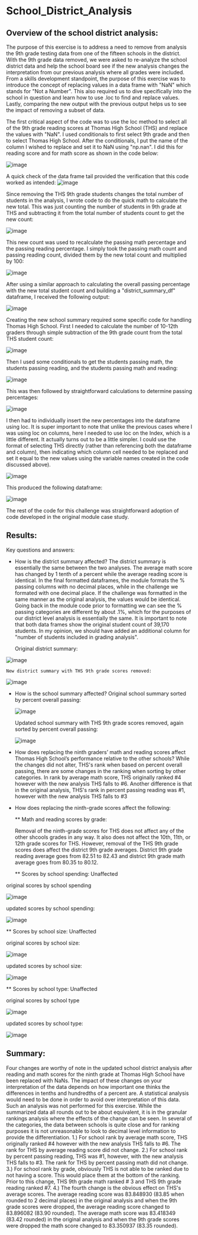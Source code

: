 # School_District_Analysis

## Overview of the school district analysis: 
The purpose of this exercise is to address a need to remove from analysis the 9th grade testing data from one of the fifteen schools in the district.  With the 9th grade data removed, we were asked to re-analyze the school district data and help the school board see if the new analysis changes the interpretation from our previous analysis where all grades were included.  From a skills development standpoint, the purpose of this exercise was to introduce the concept of replacing values in a data frame with "NaN" which stands for "Not a Number".  This also required us to dive specifically into the school in question and learn how to use .loc to find and replace values.  Lastly, comparing the new output with the previous output helps us to see the impact of removing a subset of data.

The first critical aspect of the code was to use the loc method to select all of the 9th grade reading scores at Thomas High School (THS) and replace the values with "NaN".  I used conditionals to first select 9th grade and then to select Thomas High School.  After the conditionals, I put the name of the column I wished to replace and set it to NaN using "np.nan".  I did this for reading score and for math score as shown in the code below:

![image](https://user-images.githubusercontent.com/90977689/137179114-e379dd71-a730-42a7-8735-90517c0c586a.png)

A quick check of the data frame tail provided the verification that this code worked as intended:
![image](https://user-images.githubusercontent.com/90977689/137179330-76534009-3c87-4357-bc98-df5f47440669.png)

Since removing the THS 9th grade students changes the total number of students in the analysis, I wrote code to do the quick math to calculate the new total.  This was just counting the number of students in 9th grade at THS and subtracting it from the total number of students count to get the new count:

![image](https://user-images.githubusercontent.com/90977689/137179948-6c778a8f-475b-4925-941f-e7b2cf647fee.png)

This new count was used to recalculate the passing math percentage and the passing reading percentage.  I simply took the passing math count and passing reading count, divided them by the new total count and multiplied by 100:

![image](https://user-images.githubusercontent.com/90977689/137180226-d92f8f8c-12d2-4072-adcc-99e63eb7106a.png)

After using a similar approach to calculating the overall passing percentage with the new total student count and building a "district_summary_df" dataframe, I received the following output:

![image](https://user-images.githubusercontent.com/90977689/137180596-7733f8e3-8a55-4eea-8dfd-ba0045796711.png)

Creating the new school summary required some specific code for handling Thomas High School.  First I needed to calculate the number of 10-12th graders through simple subtraction of the 9th grade count from the total THS student count:

![image](https://user-images.githubusercontent.com/90977689/137181167-0bb7e53e-ffc2-4d56-a64e-6a39f8ebd678.png)

Then I used some conditionals to get the students passing math, the students passing reading, and the students passing math and reading:

![image](https://user-images.githubusercontent.com/90977689/137181374-d254f102-ecc1-48de-b641-7dd6a87cd2bb.png)

This was then followed by straightforward calculations to determine passing percentages:

![image](https://user-images.githubusercontent.com/90977689/137181700-73728219-9c60-49a0-8c88-b28a76426fef.png)

I then had to individually insert the new percentages into the dataframe using loc.  It is super important to note that unlike the previous cases where I was using loc on columns, here I needed to use loc on the Index, which is a little different.  It actually turns out to be a little simpler.  I could use the format of selecting THS directly (rather than referencing both the dataframe and column), then indicating which column cell needed to be replaced and set it equal to the new values using the variable names created in the code discussed above).  

![image](https://user-images.githubusercontent.com/90977689/137182511-253ebf63-3760-42db-bbe5-f7cffd9c30fb.png)

This produced the following dataframe:

![image](https://user-images.githubusercontent.com/90977689/137182737-21c99b6e-a313-40dd-9a93-e6f75e7ba396.png)

The rest of the code for this challenge was straightforward adoption of code developed in the original module case study.



## Results: 
Key questions and answers:

- How is the district summary affected?  The district summary is essentially the same between the two analyses.  The average math score has changed by 1 tenth of a percent while the average reading score is identical.  In the final formatted dataframes, the module formats the % passing columns with no decimal places, while in the challenge we formated with one decimal place.  If the challenge was formatted in the same manner as the original analysis, the values would be identical.  Going back in the module code prior to formatting we can see the % passing categories are different by about .1%, which for the purposes of our district level analysis is essentially the same.  It is important to note that both data frames show the original student count of 39,170 students.  In my opinion, we should have added an additional column for "number of students included in grading analysis".
    
    Original district summary:
    
![image](https://user-images.githubusercontent.com/90977689/137188082-1d93e29a-be51-4045-aa05-4e844ecfc48e.png)

    New district summary with THS 9th grade scores removed:
    
![image](https://user-images.githubusercontent.com/90977689/137188257-31847deb-c0a2-4dbb-869e-0a9067d74e5f.png)


    
- How is the school summary affected?  	Original school summary sorted by percent overall passing:

    ![image](https://user-images.githubusercontent.com/90977689/137196711-d3f6cc08-8ce5-487c-be59-740e1b91ec80.png)
    
    Updated school summary with THS 9th grade scores removed, again sorted by percent overall passing:
    
    ![image](https://user-images.githubusercontent.com/90977689/137197000-884e4264-b929-4ae9-bc03-56f616f5e198.png)

    

- How does replacing the ninth graders’ math and reading scores affect Thomas High School’s performance relative to the other schools?  While the changes did not alter, THS's rank when based on percent overall passing, there are some changes in the ranking when sorting by other categories.  In rank by average math score, THS originally ranked #4 however with the new analysis THS falls to #6.  Another difference is that in the original analysis, THS's rank in percent passing reading was #1, however with the new analysis THS falls to #3

- How does replacing the ninth-grade scores affect the following:

   ** Math and reading scores by grade:
   
   Removal of the ninth-grade scores for THS does not affect any of the other shcools grades in any way.  It also does not affect the 10th, 11th, or 12th grade scores for THS.  However, removal of the THS 9th grade scores does affect the district 9th grade averages.  District 9th grade reading average goes from 82.51 to 82.43 and district 9th grade math average goes from 80.35 to 80.12.
  
   ** Scores by school spending:  Unaffected
   
original scores by school spending
   
   ![image](https://user-images.githubusercontent.com/90977689/137202317-22649a53-1c54-49b8-9ad4-4d9573090184.png)
   
updated scores by school spending: 

![image](https://user-images.githubusercontent.com/90977689/137202457-20410635-a2e0-4296-a2e8-fcf27fdcd47f.png)


  
   ** Scores by school size:  Unaffected
  
original scores by school size:
  
  ![image](https://user-images.githubusercontent.com/90977689/137201694-d64c7c3a-3a52-4b48-87f6-2379090e1493.png)

updated scores by school size:

![image](https://user-images.githubusercontent.com/90977689/137201785-b0ef534b-0d61-490f-9521-3f5ebc685c74.png)



   ** Scores by school type:  Unaffected
   
original scores by school type

![image](https://user-images.githubusercontent.com/90977689/137201946-936ea081-23b8-4813-af92-d41a6e4e0129.png)

updated scores by school type:

![image](https://user-images.githubusercontent.com/90977689/137202040-6d645e60-6d1f-49b5-8540-e3edf4a2c88a.png)


## Summary: 
Four changes are worthy of note in the updated school district analysis after reading and math scores for the ninth grade at Thomas High School have been replaced with NaNs.  The impact of these changes on your interpretation of the data depends on how important one thinks the differences in tenths and hundredths of a percent are.  A statistical analysis would need to be done in order to avoid over interpretation of this data.  Such an analysis was not performed for this exercise.  While the summarized data all rounds out to be about equivalent, it is in the granular rankings analysis where the effects of the change can be seen.  In several of the categories, the data between schools is quite close and for ranking purposes it is not unreasonable to look to decimal level information to provide the differentiation.
    1.)  For school rank by average math score, THS originally ranked #4 however with the new analysis THS falls to #6.  The rank for THS by average reading score did not change.
    2.)  For school rank by percent passing reading, THS was #1, however, with the new analysis THS falls to #3.  The rank for THS by percent passing math did not change.
    3.)  For school rank by grade, obviously THS is not able to be ranked due to not having a score.  This would place them at the bottom of the ranking.  Prior to this change, THS 9th grade math ranked # 3 and THS 9th grade reading ranked #7.
    4.)  The fourth change is the obvious effect on THS's average scores.  The average reading score was 83.848930 (83.85 when rounded to 2 decimal places) in the original analysis and when the 9th grade scores were dropped, the average reading score changed to 83.896082 (83.90 rounded).  The average math score was 83.418349 (83.42 rounded) in the original analysis and when the 9th grade scores were dropped the math score changed to 83.350937 (83.35 rounded).	
